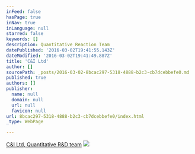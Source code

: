 ```yaml
---
inFeed: false
hasPage: true
inNav: true
inLanguage: null
starred: false
keywords: []
description: Quantitative Reaction Team
datePublished: '2016-03-02T19:41:55.143Z'
dateModified: '2016-03-02T19:41:49.887Z'
title: 'C&I Ltd'
author: []
sourcePath: _posts/2016-03-02-8bcac297-5318-4888-b2c3-cb7dcebbefe0.md
published: true
authors: []
publisher:
  name: null
  domain: null
  url: null
  favicon: null
url: 8bcac297-5318-4888-b2c3-cb7dcebbefe0/index.html
_type: WebPage

---
```

[C&I Ltd, Quantitative R&D team][0]
![](https://the-grid-user-content.s3-us-west-2.amazonaws.com/40554193-feae-49d6-8717-1a3063b97661.png)

[0]: www.cigrupa.hr
